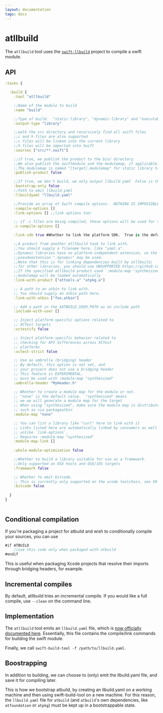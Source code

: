 ```yaml
---
layout: documentation
tags: docs
---
```


# atllbuild

The `atllbuild` tool uses the [`swift-llbuild`](https://github.com/apple/swift-llbuild) project to compile a swift module.

## API

```clojure
:tasks {

  :build {
    :tool "atllbuild"

    ;;Name of the module to build
    :name "build"

    ;;Type of build.  "static-library", "dynamic-library" and "executable" are supported.
    :output-type "library" 

    ;;walk the src directory and recursively find all swift files
    ;;c and h files are also supported
    ;;c files will be linked into the current library
    ;;h files will be imported into Swift
    :sources ["src/**.swift"]

    ;;if true, we publish the product to the bin/ directory.
    ;;We also publish the swiftmodule and the modulemap, if applicable.
    ;;The modulemap is named "[target].modulemap" for static library targets.
    :publish-product false

    ;;If true, we don't build, we only output llbuild.yaml  False is the default value.
    :bootstrap-only false
    ;;Path to emit llbuild.yaml
    :llbuildyaml "llbuild.yaml"

    ;;Provide an array of Swift compile options.  NOTHING IS IMPOSSIBLE
    :compile-options []
    :link-options [] ;;link options too!

    ;; if .c files are being compiled, these options will be used for them
    :c-compile-options []

    :link-sdk true #Whether to link the platform SDK.  True is the default value.

    ;;A product from another atllbuild task to link with.
    ;;You should supply a filename here, like "yaml.a".
    ;;Dynamic libraries have no platform-independent extension, so the 
    ;;pseudoextension ".dynamic" may be used.
    ;;Note that this is for linking dependencies built by atllbuild; 
    ;;for other libraries, you should use UNSUPPORTED https://github.com/AnarchyTools/atbuild/issues/13
    ;;If the specified atllbuild product used `:module-map "synthesized"` then its
    ;;modulemap will be loaded automatically
    :link-with-product ["attools.a" "atpkg.a"]

    ;; A path to an atbin to link with.
    ;; You should supply an atbin path here.
    :link-with-atbin ["foo.atbin"]

    ;; Add a path in the $ATBUILD_USER_PATH as an include path
    :include-with-user [] 

    ;; Inject platform-specific options related to
    ;; XCTest targets
    :xctestify false

    ;; Inject platform-specific behavior related to
    ;; checking for API differences across XCTest
    ;; platforms
    :xctest-strict false

    ;; Use an umbrella (bridging) header
    ;; By default, this option is not set, and
    ;; your project does not use a bridging header
    ;; This feature is EXPERIMENTAL.
    ;; must be used with :module-map "synthesized"
    :umbrella-header "MyHeader.h"

    ;; Whether to create a module map for the module or not.
    ;; "none" is the default value.  "synthesized" means
    ;; we we will generate a module map for the target
    ;; When using "synthesized", make sure the module map is distributed
    ;; such as via packageatbin
    :module-map "none"

    ;; You can list a library like "curl" here to link with it
    ;; Links listed here are automatically linked by consumers as well
    ;; unlike `link-options`.
    ;; Requires :module-map "synthesized"
    :module-map-link []
    
    :whole-module-optimization false

    ;;Whether to build a library suitable for use as a framework.
    ;;Only supported on OSX hosts and OSX/iOS targets
    :framework false

    ;; Whether to emit bitcode.
    ;; This is currently only supported on the xcode toolchain, see SR-1493 for details
    :bitcode false
    
  }
}
        
```

## Conditional compilation

If you're packaging a project for atbuild and wish to conditionally compile your sources, you can use

```swift
#if ATBUILD
    //use this code only when packaged with atbuild
#endif
```

This is useful when packaging Xcode projects that resolve their imports through bridging headers, for example.

## Incremental compiles

By default, atllbuild tries an incremental compile.  If you would like a full compile, use `--clean` on the command line.

## Implementation

The `atllbuild` tool emits an `llbuild.yaml` file, which is [now officially documented here](https://github.com/apple/swift-llbuild/blob/master/docs/buildsystem.rst).  Essentially, this file contains the compile/link commands for building the swift module.

Finally, we call `swift-build-tool -f /path/to/llbuild.yaml`.

## Boostrapping

In addition to building, we can choose to (only) emit the llbuild.yaml file, and save it for compiling later.

This is how we bootstrap atbuild, by creating an llbuild.yaml on a working machine and then using swift-build-tool on a new machine.  For this reason, the `llbuild.yaml` file for `atbuild` (and `atbuild`'s own dependencies, like `atfoundation` or `atpkg`) must be kept up in a bootstrappable state.
